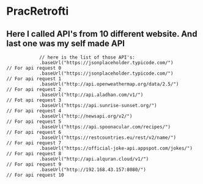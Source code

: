 # PracRetrofti
## Here I called API's from 10 different website. And last one was my self made API

                // here is the list of those API's:
                .baseUrl("https://jsonplaceholder.typicode.com/")                // For api request 0
                .baseUrl("https://jsonplaceholder.typicode.com/")                // For api request 1
                .baseUrl("http://api.openweathermap.org/data/2.5/")              // For api request 2
                .baseUrl("http://api.aladhan.com/v1/")                           // Fot api request 3
                .baseUrl("https://api.sunrise-sunset.org/")                      // For api request 4
                .baseUrl("http://newsapi.org/v2/")                               // For api request 5
                .baseUrl("https://api.spoonacular.com/recipes/")                 // For api request 6
                .baseUrl("https://restcountries.eu/rest/v2/name/")               // For api request 7
                .baseUrl("https://official-joke-api.appspot.com/jokes/")         // For api request 8
                .baseUrl("http://api.alquran.cloud/v1/")                         // For api request 9
                .baseUrl("http://192.168.43.157:8080/")                          // For api request 10

